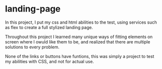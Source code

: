 # landing-page

In this project, I put my css and html abilities to the test, using services such as flex to create a full stylized landing page.

Throughout this project I learned many unique ways of fitting elements on screen where I owuld like them to be, and realized that there are multiple solutions to every problem.

None of the links or buttons have funtions, this was simply a project to test my abilities with CSS, and not for actual use.
